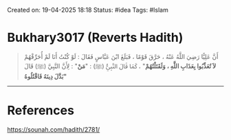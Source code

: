 Created on: 19-04-2025 18:18
Status: #idea
Tags: #Islam
# Bukhary3017 (Reverts Hadith)
> أَنَّ عَلِيًّا رَضِيَ اللَّهُ عَنْهُ ، حَرَّقَ قَوْمًا ، فَبَلَغَ ابْنَ عَبَّاسٍ فَقَالَ : لَوْ كُنْتُ أَنَا لَمْ أُحَرِّقْهُمْ لِأَنَّ النَّبِيَّ (ﷺ) قَالَ : "**‎لاَ تُعَذِّبُوا بِعَذَابِ اللَّهِ ، وَلَقَتَلْتُهُمْ**"   ، كَمَا قَالَ النَّبِيُّ (ﷺ) : "**مَنْ بَدَّلَ دِينَهُ فَاقْتُلُوهُ"**




-----------------
# References
https://sounah.com/hadith/2781/
